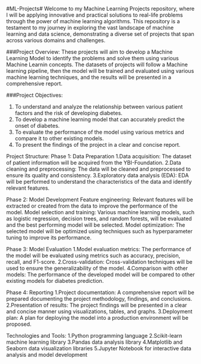 #ML-Projects#
Welcome to my Machine Learning Projects repository, where I will be applying innovative and practical solutions to real-life problems through the power of machine learning algorithms. This repository is a testament to my journey in exploring the vast landscape of machine learning and data science, demonstrating a diverse set of projects that span across various domains and challenges.

###Project Overview:
These projects will aim to develop a Machine Learning Model to identify the problems and solve them using various Machine Learnin concepts. The datasets of projects will follow a Machine learning pipeline, then the model will be trained and evaluated using various machine learning techniques, and the results will be presented in a comprehensive report.

###Project Objectives:
1. To understand and analyze the relationship between various patient factors and the risk of developing diabetes.
2. To develop a machine learning model that can accurately predict the onset of diabetes.
3. To evaluate the performance of the model using various metrics and compare it to other existing models.
4. To present the findings of the project in a clear and concise report.

Project Structure:
Phase 1: Data Preparation
1.Data acquisition: The dataset of patient information will be acquired from the YBI-Foundation.
2.Data cleaning and preprocessing: The data will be cleaned and preprocessed to ensure its quality and consistency.
3.Exploratory data analysis (EDA): EDA will be performed to understand the characteristics of the data and identify relevant features.

Phase 2: Model Development
Feature engineering: Relevant features will be extracted or created from the data to improve the performance of the model.
Model selection and training: Various machine learning models, such as logistic regression, decision trees, and random forests, will be evaluated and the best performing model will be selected.
Model optimization: The selected model will be optimized using techniques such as hyperparameter tuning to improve its performance.

Phase 3: Model Evaluation
1.Model evaluation metrics: The performance of the model will be evaluated using metrics such as accuracy, precision, recall, and F1-score.
2.Cross-validation: Cross-validation techniques will be used to ensure the generalizability of the model.
4.Comparison with other models: The performance of the developed model will be compared to other existing models for diabetes prediction.

Phase 4: Reporting
1.Project documentation: A comprehensive report will be prepared documenting the project methodology, findings, and conclusions.
2.Presentation of results: The project findings will be presented in a clear and concise manner using visualizations, tables, and graphs.
3.Deployment plan: A plan for deploying the model into a production environment will be proposed.

Technologies and Tools:
1.Python programming language
2.Scikit-learn machine learning library
3.Pandas data analysis library
4.Matplotlib and Seaborn data visualization libraries
5.Jupyter Notebook for interactive data analysis and model development
